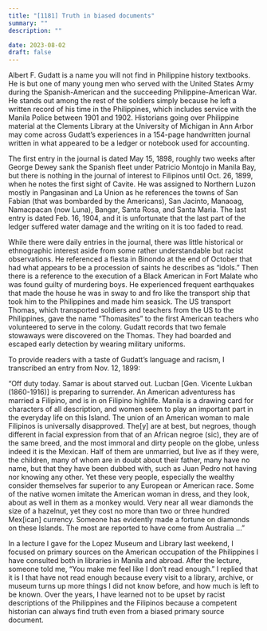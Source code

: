 ```yaml
---
title: "[1181] Truth in biased documents"
summary: ""
description: ""

date: 2023-08-02
draft: false
---
```


Albert F. Gudatt is a name you will not find in Philippine history textbooks. He is but one of many young men who served with the United States Army during the Spanish-American and the succeeding Philippine-American War. He stands out among the rest of the soldiers simply because he left a written record of his time in the Philippines, which includes service with the Manila Police between 1901 and 1902. Historians going over Philippine material at the Clements Library at the University of Michigan in Ann Arbor may come across Gudatt’s experiences in a 154-page handwritten journal written in what appeared to be a ledger or notebook used for accounting.

The first entry in the journal is dated May 15, 1898, roughly two weeks after George Dewey sank the Spanish fleet under Patricio Montojo in Manila Bay, but there is nothing in the journal of interest to Filipinos until Oct. 26, 1899, when he notes the first sight of Cavite. He was assigned to Northern Luzon mostly in Pangasinan and La Union as he references the towns of San Fabian (that was bombarded by the Americans), San Jacinto, Manaoag, Namacpacan (now Luna), Bangar, Santa Rosa, and Santa Maria. The last entry is dated Feb. 16, 1904, and it is unfortunate that the last part of the ledger suffered water damage and the writing on it is too faded to read.

While there were daily entries in the journal, there was little historical or ethnographic interest aside from some rather understandable but racist observations. He referenced a fiesta in Binondo at the end of October that had what appears to be a procession of saints he describes as “idols.” Then there is a reference to the execution of a Black American in Fort Malate who was found guilty of murdering boys. He experienced frequent earthquakes that made the house he was in sway to and fro like the transport ship that took him to the Philippines and made him seasick. The US transport Thomas, which transported soldiers and teachers from the US to the Philippines, gave the name “Thomasites” to the first American teachers who volunteered to serve in the colony. Gudatt records that two female stowaways were discovered on the Thomas. They had boarded and escaped early detection by wearing military uniforms.

To provide readers with a taste of Gudatt’s language and racism, I transcribed an entry from Nov. 12, 1899:

“Off duty today. Samar is about starved out. Lucban [Gen. Vicente Lukban (1860-1916)] is preparing to surrender. An American adventuress has married a Filipino, and is in on Filipino highlife. Manila is a drawing card for characters of all description, and women seem to play an important part in the everyday life on this Island. The union of an American woman to male Filipinos is universally disapproved. The[y] are at best, but negroes, though different in facial expression from that of an African negroe (sic), they are of the same breed, and the most immoral and dirty people on the globe, unless indeed it is the Mexican. Half of them are unmarried, but live as if they were, the children, many of whom are in doubt about their father, many have no name, but that they have been dubbed with, such as Juan Pedro not having nor knowing any other. Yet these very people, especially the wealthy consider themselves far superior to any European or American race. Some of the native women imitate the American woman in dress, and they look, about as well in them as a monkey would. Very near all wear diamonds the size of a hazelnut, yet they cost no more than two or three hundred Mex[ican] currency. Someone has evidently made a fortune on diamonds on these Islands. The most are reported to have come from Australia …”

In a lecture I gave for the Lopez Museum and Library last weekend, I focused on primary sources on the American occupation of the Philippines I have consulted both in libraries in Manila and abroad. After the lecture, someone told me, “You make me feel like I don’t read enough.” I replied that it is I that have not read enough because every visit to a library, archive, or museum turns up more things I did not know before, and how much is left to be known. Over the years, I have learned not to be upset by racist descriptions of the Philippines and the Filipinos because a competent historian can always find truth even from a biased primary source document.
